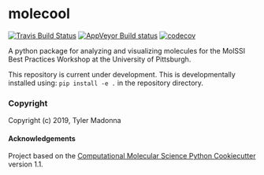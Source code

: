 molecool
==============================
[//]: # (Badges)
[![Travis Build Status](https://travis-ci.org/REPLACE_WITH_OWNER_ACCOUNT/molecool.svg?branch=master)](https://travis-ci.org/REPLACE_WITH_OWNER_ACCOUNT/molecool)
[![AppVeyor Build status](https://ci.appveyor.com/api/projects/status/REPLACE_WITH_APPVEYOR_LINK/branch/master?svg=true)](https://ci.appveyor.com/project/REPLACE_WITH_OWNER_ACCOUNT/molecool/branch/master)
[![codecov](https://codecov.io/gh/REPLACE_WITH_OWNER_ACCOUNT/molecool/branch/master/graph/badge.svg)](https://codecov.io/gh/REPLACE_WITH_OWNER_ACCOUNT/molecool/branch/master)

A python package for analyzing and visualizing molecules for the MolSSI Best Practices Workshop at the University of Pittsburgh.

This repository is current under development. This is developmentally installed using:
`pip install -e .`
in the repository directory.

### Copyright

Copyright (c) 2019, Tyler Madonna


#### Acknowledgements
 
Project based on the 
[Computational Molecular Science Python Cookiecutter](https://github.com/molssi/cookiecutter-cms) version 1.1.
